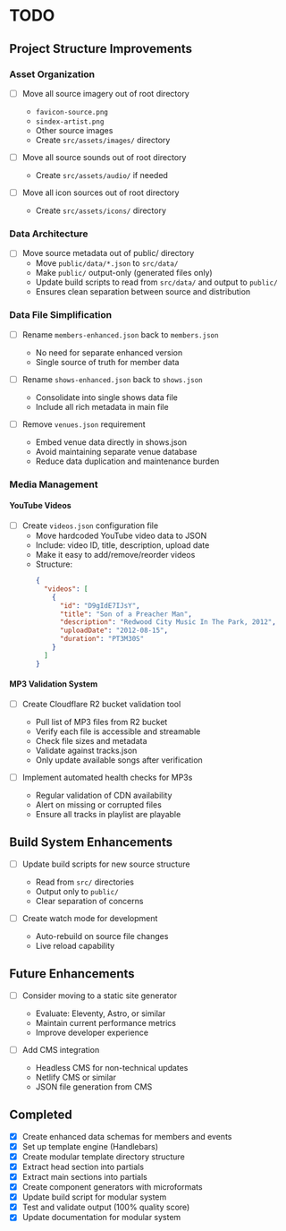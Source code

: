 # TODO

## Project Structure Improvements

### Asset Organization
- [ ] Move all source imagery out of root directory
  - `favicon-source.png`
  - `sindex-artist.png`
  - Other source images
  - Create `src/assets/images/` directory

- [ ] Move all source sounds out of root directory
  - Create `src/assets/audio/` if needed

- [ ] Move all icon sources out of root directory
  - Create `src/assets/icons/` directory

### Data Architecture
- [ ] Move source metadata out of public/ directory
  - Move `public/data/*.json` to `src/data/`
  - Make `public/` output-only (generated files only)
  - Update build scripts to read from `src/data/` and output to `public/`
  - Ensures clean separation between source and distribution

### Data File Simplification
- [ ] Rename `members-enhanced.json` back to `members.json`
  - No need for separate enhanced version
  - Single source of truth for member data

- [ ] Rename `shows-enhanced.json` back to `shows.json`
  - Consolidate into single shows data file
  - Include all rich metadata in main file

- [ ] Remove `venues.json` requirement
  - Embed venue data directly in shows.json
  - Avoid maintaining separate venue database
  - Reduce data duplication and maintenance burden

### Media Management

#### YouTube Videos
- [ ] Create `videos.json` configuration file
  - Move hardcoded YouTube video data to JSON
  - Include: video ID, title, description, upload date
  - Make it easy to add/remove/reorder videos
  - Structure:
    ```json
    {
      "videos": [
        {
          "id": "D9gIdE7IJsY",
          "title": "Son of a Preacher Man",
          "description": "Redwood City Music In The Park, 2012",
          "uploadDate": "2012-08-15",
          "duration": "PT3M30S"
        }
      ]
    }
    ```

#### MP3 Validation System
- [ ] Create Cloudflare R2 bucket validation tool
  - Pull list of MP3 files from R2 bucket
  - Verify each file is accessible and streamable
  - Check file sizes and metadata
  - Validate against tracks.json
  - Only update available songs after verification

- [ ] Implement automated health checks for MP3s
  - Regular validation of CDN availability
  - Alert on missing or corrupted files
  - Ensure all tracks in playlist are playable

## Build System Enhancements

- [ ] Update build scripts for new source structure
  - Read from `src/` directories
  - Output only to `public/`
  - Clear separation of concerns

- [ ] Create watch mode for development
  - Auto-rebuild on source file changes
  - Live reload capability

## Future Enhancements

- [ ] Consider moving to a static site generator
  - Evaluate: Eleventy, Astro, or similar
  - Maintain current performance metrics
  - Improve developer experience

- [ ] Add CMS integration
  - Headless CMS for non-technical updates
  - Netlify CMS or similar
  - JSON file generation from CMS

## Completed

- [x] Create enhanced data schemas for members and events
- [x] Set up template engine (Handlebars)
- [x] Create modular template directory structure
- [x] Extract head section into partials
- [x] Extract main sections into partials
- [x] Create component generators with microformats
- [x] Update build script for modular system
- [x] Test and validate output (100% quality score)
- [x] Update documentation for modular system